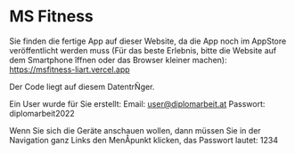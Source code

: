<h1>MS Fitness</h1>

Sie finden die fertige App auf dieser Website, da die App noch im AppStore veröffentlicht werden muss (Für das beste Erlebnis, bitte die Website auf dem Smartphone îffnen oder das Browser kleiner machen):
https://msfitness-liart.vercel.app

Der Code liegt auf diesem DatentrÑger.

Ein User wurde für Sie erstellt:
Email: user@diplomarbeit.at
Passwort: diplomarbeit2022

Wenn Sie sich die Geräte anschauen wollen, dann müssen Sie in der Navigation ganz Links den MenÅpunkt klicken, das Passwort lautet: 1234
